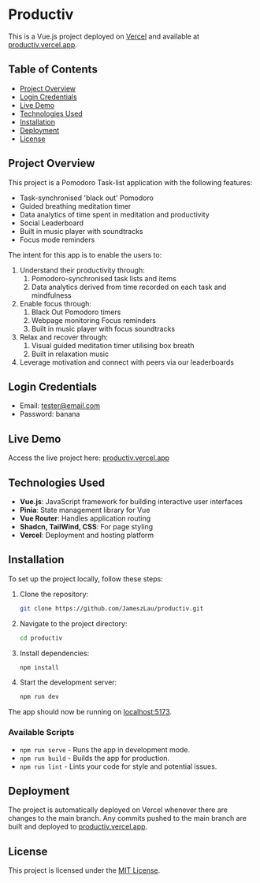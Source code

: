 # Productiv

This is a Vue.js project deployed on [Vercel](https://vercel.com/) and available at [productiv.vercel.app](https://productiv.vercel.app).

## Table of Contents

- [Project Overview](#project-overview)
- [Login Credentials](#login-credentials)
- [Live Demo](#live-demo)
- [Technologies Used](#technologies-used)
- [Installation](#installation)
- [Deployment](#deployment)
- [License](#license)

## Project Overview

This project is a Pomodoro Task-list application with the following features:
- Task-synchronised 'black out' Pomodoro
- Guided breathing meditation timer
- Data analytics of time spent in meditation and productivity
- Social Leaderboard
- Built in music player with soundtracks
- Focus mode reminders

The intent for this app is to enable the users to:
1) Understand their productivity through:
   1. Pomodoro-synchronised task lists and items
   2. Data analytics derived from time recorded on each task and mindfulness
2) Enable focus through:
   1. Black Out Pomodoro timers
   2. Webpage monitoring Focus reminders
   3. Built in music player with focus soundtracks
3) Relax and recover through:
   1. Visual guided meditation timer utilising box breath
   2. Built in relaxation music
4) Leverage motivation and connect with peers via our leaderboards

## Login Credentials

- Email: tester@email.com
- Password: banana

## Live Demo

Access the live project here: [productiv.vercel.app](https://productiv.vercel.app)

## Technologies Used

- **Vue.js**: JavaScript framework for building interactive user interfaces
- **Pinia**: State management library for Vue
- **Vue Router**: Handles application routing
- **Shadcn, TailWind, CSS**: For page styling
- **Vercel**: Deployment and hosting platform

## Installation

To set up the project locally, follow these steps:

1. Clone the repository:
   ```bash
   git clone https://github.com/JameszLau/productiv.git
   ```
2. Navigate to the project directory:
   ```bash
   cd productiv
   ```
3. Install dependencies:
   ```bash
   npm install
   ```
4. Start the development server:
   ```bash
   npm run dev
   ```

The app should now be running on [localhost:5173](http://localhost:5173).

### Available Scripts

- `npm run serve` - Runs the app in development mode.
- `npm run build` - Builds the app for production.
- `npm run lint` - Lints your code for style and potential issues.

## Deployment

The project is automatically deployed on Vercel whenever there are changes to the main branch. Any commits pushed to the main branch are built and deployed to [productiv.vercel.app](https://productiv.vercel.app).

## License

This project is licensed under the [MIT License](LICENSE).
